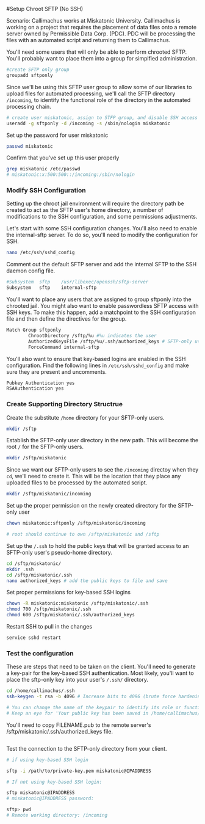 #Setup Chroot SFTP (No SSH)

Scenario: Callimachus works at Miskatonic University. Callimachus is working on a project that requires the placement of data files onto a remote server owned by Permissible Data Corp. (PDC). PDC will be processing the files with an automated script and returning them to Callimachus. 

You'll need some users that will only be able to perform chrooted SFTP. You'll probably want to place them into a group for simplfied administration. 

```bash
#create SFTP only group
groupadd sftponly
```

Since we'll be using this SFTP user group to allow some of our libraries to upload files for automated processing, we'll call the SFTP directory `/incoming`, to identify the functional role of the directory in the automated processing chain. 

```bash
# create user miskatonic, assign to STFP group, and disable SSH access 
useradd -g sftponly -d /incoming -s /sbin/nologin miskatonic 
```

Set up the password for user miskatonic

```bash
passwd miskatonic
```

Confirm that you've set up this user properly

```bash
grep miskatonic /etc/passwd
# miskatonic:x:500:500::/incoming:/sbin/nologin
```

### Modify SSH Configuration

Setting up the chroot jail environment will require the directory path be created to act as the SFTP user's home directory, a number of modifications to the SSH configuration, and some permissions adjustments.  

Let's start with some SSH configuration changes. You'll also need to enable the internal-sftp server. To do so, you'll need to modify the configuration for SSH.

```bash
nano /etc/ssh/sshd_config
```

Comment out the default SFTP server and add the internal SFTP to the SSH daemon config file.

```bash
#Subsystem	sftp	/usr/libexec/openssh/sftp-server
Subsystem	sftp	internal-sftp
```

You'll want to place any users that are assigned to group sftponly into the chrooted jail. You might also want to enable passwordless SFTP access with SSH keys. To make this happen, add a matchpoint to the SSH configuration file and then define the directives for the group. 

```bash
Match Group sftponly
		ChrootDirectory /sftp/%u #%u indicates the user
		AuthorizedKeysFile /sftp/%u/.ssh/authorized_keys # SFTP-only user's public key
		ForceCommand internal-sftp
```

You'll also want to ensure that key-based logins are enabled in the SSH configuration. Find the following lines in ```/etc/ssh/sshd_config``` and make sure they are present and uncomments.

```bash
Pubkey Authentication yes
RSAAuthentication yes
```

### Create Supporting Directory Structrue

Create the substitute ```/home``` directory for your SFTP-only users.

```bash
mkdir /sftp
```

Establish the SFTP-only user directory in the new path. This will become the root ```/``` for the SFTP-only users. 

```bash
mkdir /sftp/miskatonic
```

Since we want our SFTP-only users to see the ```/incoming``` directoy when they ```cd```, we'll need to create it. This will be the location that they place any uploaded files to be processed by the automated script.

```bash
mkdir /sftp/miskatonic/incoming
```

Set up the proper permission on the newly created directory for the SFTP-only user

```bash
chown miskatonic:sftponly /sftp/miskatonic/incoming

# root should continue to own /sftp/miskatonic and /sftp
```

Set up the ```/.ssh``` to hold the public keys that will be granted access to an SFTP-only user's pseudo-home directory.

```bash
cd /sftp/miskatonic/
mkdir .ssh
cd /sftp/miskatonic/.ssh
nano authorized_keys # add the public keys to file and save
```

Set proper permissions for key-based SSH logins

```bash
chown -R miskatonic:miskatonic /sftp/miskatonic/.ssh
chmod 700 /sftp/miskatonic/.ssh
chmod 600 /sftp/miskatonic/.ssh/authorized_keys
```

Restart SSH to pull in the changes

```bash
service sshd restart
```

### Test the configuration

These are steps that need to be taken on the client. You'll need to generate a key-pair for the key-based SSH authentication. Most likely, you'll want to place the sftp-only key into your user's ```/.ssh/``` directory.

```bash
cd /home/callimachus/.ssh
ssh-keygen -t rsa -b 4096 # Increase bits to 4096 (brute force hardening)

# You can change the name of the keypair to identify its role or function. 
# Keep an eye for 'Your public key has been saved in /home/callimachus/.ssh/FILENAME.pub'
```

You'll need to copy FILENAME.pub to the remote server's /sftp/miskatonic/.ssh/authorized_keys file.

```bash

```

Test the connection to the SFTP-only directory from your client. 

```bash
# if using key-based SSH login

sftp -i /path/to/private-key.pem miskatonic@IPADDRESS 
```

```bash
# If not using key-based SSH login:

sftp miskatonic@IPADDRESS
# miskatonic@IPADDRESS password:

sftp> pwd
# Remote working directory: /incoming
```




